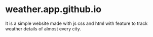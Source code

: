 # weather.app.github.io
It is a simple website made with js css and html with feature to track weather details of almost every city.
